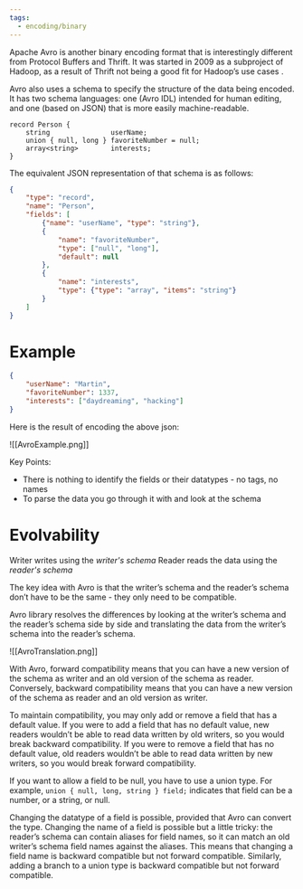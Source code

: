 ```yaml
---
tags:
  - encoding/binary
---
```


Apache Avro is another binary encoding format that is interestingly different from Protocol Buffers and Thrift. It was started in 2009 as a subproject of Hadoop, as a result of Thrift not being a good fit for Hadoop’s use cases .

Avro also uses a schema to specify the structure of the data being encoded. It has two schema languages: one (Avro IDL) intended for human editing, and one (based on JSON) that is more easily machine-readable.

```avro
record Person {
	string               userName;
	union { null, long } favoriteNumber = null;
	array<string>        interests;
}
```

The equivalent JSON representation of that schema is as follows:

```json
{
	"type": "record",
	"name": "Person",
	"fields": [
		{"name": "userName", "type": "string"},
		{
			"name": "favoriteNumber",
			"type": ["null", "long"],
			"default": null
		},
		{
			"name": "interests",
			"type": {"type": "array", "items": "string"}
		}
	]
}
```

# Example

```json
{
	"userName": "Martin",
	"favoriteNumber": 1337,
	"interests": ["daydreaming", "hacking"]
}
```

Here is the result of encoding the above json:

![[AvroExample.png]]

Key Points:
- There is nothing to identify the fields or their datatypes - no tags, no names
- To parse the data you go through it with and look at the schema

# Evolvability

Writer writes using the *writer's schema*
Reader reads the data using the *reader's schema*

The key idea with Avro is that the writer’s schema and the reader’s schema don’t have to be the same - they only need to be compatible.

Avro library resolves the differences by looking at the writer’s schema and the reader’s schema side by side and translating the data from the writer’s schema into the reader’s schema.

![[AvroTranslation.png]]

With Avro, forward compatibility means that you can have a new version of the schema as writer and an old version of the schema as reader. Conversely, backward compatibility means that you can have a new version of the schema as reader and an old version as writer.

To maintain compatibility, you may only add or remove a field that has a default value. If you were to add a field that has no default value, new readers wouldn’t be able to read data written by old writers, so you would break backward compatibility. If you were to remove a field that has no default value, old readers wouldn’t be able to read data written by new writers, so you would break forward compatibility.

If you want to allow a field to be null, you have to use a union type. For example, `union { null, long, string } field;` indicates that field can be a number, or a string, or null.

Changing the datatype of a field is possible, provided that Avro can convert the type. Changing the name of a field is possible but a little tricky: the reader’s schema can contain aliases for field names, so it can match an old writer’s schema field names against the aliases. This means that changing a field name is backward compatible but not forward compatible. Similarly, adding a branch to a union type is backward compatible but not forward compatible.

